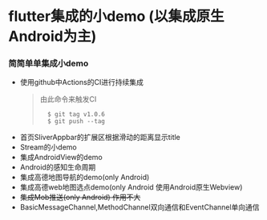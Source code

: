 # flutter集成的小demo (以集成原生Android为主)
### 简简单单集成小demo
- 使用github中Actions的CI进行持续集成
  >由此命令来触发CI
  > ```
  >   $ git tag v1.0.6
  >   $ git push --tag
  > ```
- 首页SliverAppbar的扩展区根据滑动的距离显示title
- Stream的小demo
- 集成AndroidView的demo
- Android的感知生命周期
- 集成高德地图导航的demo(only Android)
- 集成高德web地图选点demo(only Android 使用Android原生Webview)
- <del>集成Mob推送(only Android) 作用不大</del>
- BasicMessageChannel,MethodChannel双向通信和EventChannel单向通信








